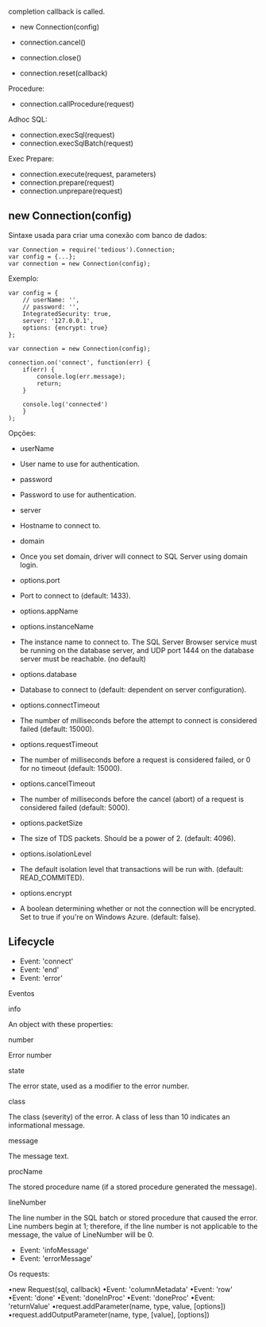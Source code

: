 

completion callback is called.
 
* new Connection(config)



* connection.cancel()

* connection.close()

* connection.reset(callback)

Procedure:
* connection.callProcedure(request)

Adhoc SQL:
* connection.execSql(request)
* connection.execSqlBatch(request)

Exec Prepare:
* connection.execute(request, parameters)
* connection.prepare(request)
* connection.unprepare(request)



## new Connection(config)

Sintaxe usada para criar uma conexão com banco de dados:

    var Connection = require('tedious').Connection;
    var config = {...};
    var connection = new Connection(config);

Exemplo:

    var config = {
        // userName: '',
        // password: '',
        IntegratedSecurity: true,
        server: '127.0.0.1',
        options: {encrypt: true}
    };

    var connection = new Connection(config);

    connection.on('connect', function(err) {
        if(err) {
            console.log(err.message);
            return;
        }   
            
        console.log('connected')
        }
    );


Opções:

* userName 
 * User name to use for authentication. 

* password 
 * Password to use for authentication. 

* server 
 * Hostname to connect to. 

* domain 
 * Once you set domain, driver will connect to SQL Server using domain login. 

* options.port 
 * Port to connect to (default: 1433). 

* options.appName

* options.instanceName 
 * The instance name to connect to. The SQL Server Browser service must be 
   running on the database server, and UDP port 1444 on the database server must be reachable. 
   (no default) 

* options.database 
 * Database to connect to (default: dependent on server configuration). 

* options.connectTimeout 
 * The number of milliseconds before the attempt to connect is considered failed (default: 15000). 

* options.requestTimeout 
 * The number of milliseconds before a request is considered failed, 
   or 0 for no timeout (default: 15000). 

* options.cancelTimeout 
 * The number of milliseconds before the cancel (abort) of a request is considered failed (default: 5000). 

* options.packetSize 
 * The size of TDS packets. Should be a power of 2. (default: 4096). 

* options.isolationLevel 
 * The default isolation level that transactions will be run with. (default: READ_COMMITED). 

* options.encrypt 
 * A boolean determining whether or not the connection will be encrypted. Set to true if you're on Windows Azure. (default: false). 


## Lifecycle

* Event: 'connect'
* Event: 'end'
* Event: 'error'


Eventos

info


An object with these properties: 

number

Error number

state

The error state, used as a modifier to the error number.

class

The class (severity) of the error. A class of less than 10 indicates an informational message.

message

The message text.

procName

The stored procedure name (if a stored procedure generated the message).

lineNumber

The line number in the SQL batch or stored procedure that caused the error. Line numbers begin at 1; therefore, if the line number is not applicable to the message, the value of LineNumber will be 0. 

* Event: 'infoMessage'
* Event: 'errorMessage'


Os requests:

•new Request(sql, callback)
•Event: 'columnMetadata'
•Event: 'row'
•Event: 'done'
•Event: 'doneInProc'
•Event: 'doneProc'
•Event: 'returnValue'
•request.addParameter(name, type, value, [options])
•request.addOutputParameter(name, type, [value], [options])
